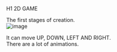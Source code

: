 H1 2D GAME



The first stages of creation.<br>
![image](https://github.com/aibraikhan/2D-Game/assets/125266339/0e9af735-938a-4c17-b261-23b812c1a9d3)


It can move UP, DOWN, LEFT AND RIGHT.<br>
There are a lot of animations.
